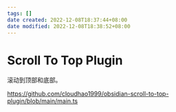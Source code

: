 ```yaml
---
tags: []
date created: 2022-12-08T18:37:44+08:00
date modified: 2022-12-08T18:38:52+08:00
---
```


# Scroll To Top Plugin

滚动到顶部和底部。

<https://github.com/cloudhao1999/obsidian-scroll-to-top-plugin/blob/main/main.ts>
